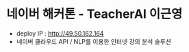 # 네이버 해커톤 - TeacherAI 이근영
* deploy IP : http://49.50.162.164
* 네이버 클라우드 API / NLP를 이용한 인터넷 강의 분석 솔루션
